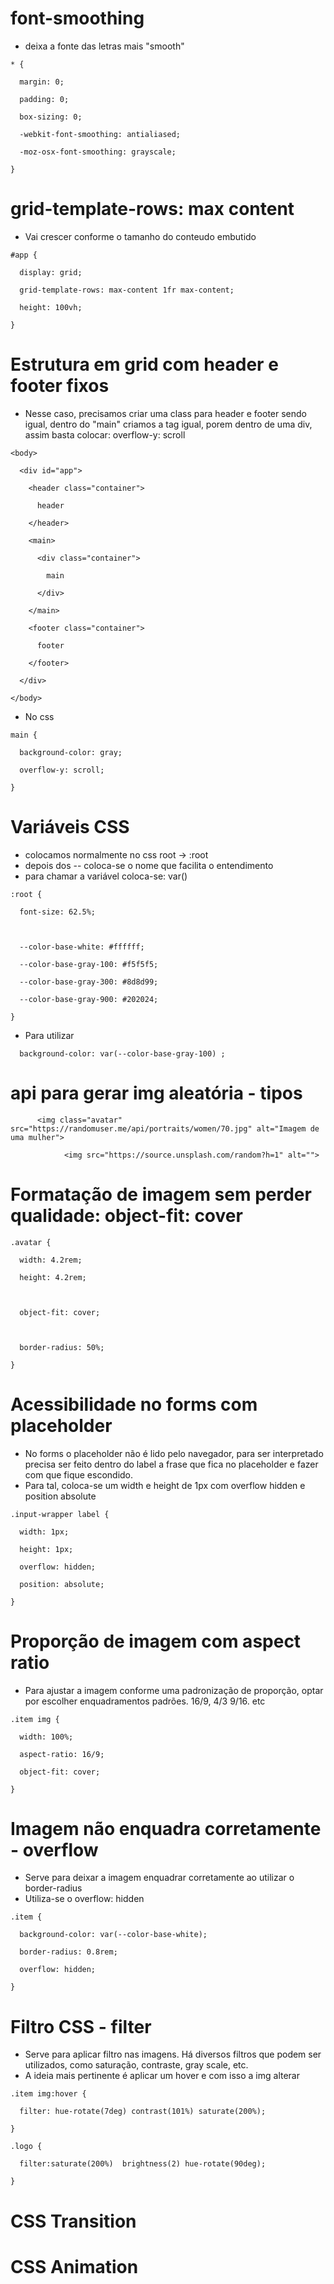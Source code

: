 
# font-smoothing
- deixa a fonte das letras mais "smooth"
```
* {

  margin: 0;

  padding: 0;

  box-sizing: 0;

  -webkit-font-smoothing: antialiased;

  -moz-osx-font-smoothing: grayscale;

}
```
# grid-template-rows: max content
- Vai crescer conforme o tamanho do conteudo embutido
```
#app {

  display: grid;

  grid-template-rows: max-content 1fr max-content;

  height: 100vh;

}
```
# Estrutura em grid com header e footer fixos
- Nesse caso, precisamos criar uma class para header e footer sendo igual, dentro do "main" criamos a tag igual, porem dentro de uma div, assim basta colocar: overflow-y: scroll
```
<body>

  <div id="app">

    <header class="container">

      header

    </header>

    <main>

      <div class="container">

        main

      </div>

    </main>

    <footer class="container">

      footer

    </footer>

  </div>

</body>
```
- No css
```
main {

  background-color: gray;

  overflow-y: scroll;

}
```

# Variáveis CSS
- colocamos normalmente no css root -> :root
- depois dos -- coloca-se o nome que facilita o entendimento
- para chamar a variável coloca-se: var()
```
:root {

  font-size: 62.5%;

  

  --color-base-white: #ffffff;

  --color-base-gray-100: #f5f5f5;

  --color-base-gray-300: #8d8d99;

  --color-base-gray-900: #202024;

}
```
- Para utilizar
```
  background-color: var(--color-base-gray-100) ;
```

# api para gerar img aleatória - tipos
```
      <img class="avatar" src="https://randomuser.me/api/portraits/women/70.jpg" alt="Imagem de uma mulher">
```
```
            <img src="https://source.unsplash.com/random?h=1" alt="">
```
# Formatação de imagem sem perder qualidade: object-fit: cover
```
.avatar {

  width: 4.2rem;

  height: 4.2rem;

  

  object-fit: cover;

  

  border-radius: 50%;

}
```
# Acessibilidade no forms com placeholder
- No forms o placeholder não é lido pelo navegador, para ser interpretado precisa ser feito dentro do label a frase que fica no placeholder e fazer com que fique escondido.
- Para tal, coloca-se um width e height de 1px com overflow hidden e position absolute
```
.input-wrapper label {

  width: 1px;

  height: 1px;

  overflow: hidden;

  position: absolute;

}
```
# Proporção de imagem com aspect ratio
- Para ajustar a imagem conforme uma padronização de proporção, optar por escolher enquadramentos padrões. 16/9, 4/3 9/16. etc
```
.item img {

  width: 100%;

  aspect-ratio: 16/9;

  object-fit: cover;

}
```

# Imagem não enquadra corretamente - overflow
- Serve para deixar a imagem enquadrar corretamente ao utilizar o border-radius
- Utiliza-se o overflow: hidden
```
.item {

  background-color: var(--color-base-white);

  border-radius: 0.8rem;

  overflow: hidden;

}
```

# Filtro CSS - filter
- Serve para aplicar filtro nas imagens. Há diversos filtros que podem ser utilizados, como saturação, contraste, gray scale, etc.
- A ideia mais pertinente é aplicar um hover e com isso a img alterar

```
.item img:hover {

  filter: hue-rotate(7deg) contrast(101%) saturate(200%);

}
```
```
.logo {

  filter:saturate(200%)  brightness(2) hue-rotate(90deg);

}
```

# CSS Transition
# CSS Animation

